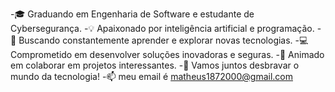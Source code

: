-🎓 Graduando em Engenharia de Software e estudante de Cybersegurança.
-💡 Apaixonado por inteligência artificial e programação.
-🚀 Buscando constantemente aprender e explorar novas tecnologias.
-💻 Comprometido em desenvolver soluções inovadoras e seguras.
-🤝 Animado em colaborar em projetos interessantes.
-🌟 Vamos juntos desbravar o mundo da tecnologia!
-📫 meu email é matheus1872000@gmail.com



<!---
mattveanged/mattveanged is a ✨ special ✨ repository because its `README.md` (this file) appears on your GitHub profile.
You can click the Preview link to take a look at your changes.
--->
